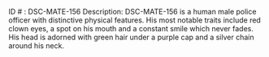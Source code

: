ID # : DSC-MATE-156
Description: DSC-MATE-156 is a human male police officer with distinctive physical features. His most notable traits include red clown eyes, a spot on his mouth and a constant smile which never fades. His head is adorned with green hair under a purple cap and a silver chain around his neck.